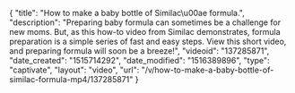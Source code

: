 {
    "title": "How to make a baby bottle of Similac\u00ae formula.",
    "description": "Preparing baby formula can sometimes be a challenge for new moms. But, as this how-to video from Similac demonstrates, formula preparation is a simple series of fast and easy steps. View this short video, and preparing formula will soon be a breeze!",
    "videoid": "137285871",
    "date_created": "1515714292",
    "date_modified": "1516389896",
    "type": "captivate",
    "layout": "video",
    "url": "\/v\/how-to-make-a-baby-bottle-of-similac-formula-mp4\/137285871"
}